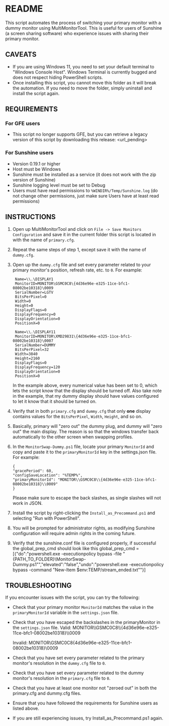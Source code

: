 # README

This script automates the process of switching your primary monitor with a dummy monitor using MultiMonitorTool. 
This is useful for users of Sunshine (a screen sharing software) who experience issues with sharing their primary monitor.

## CAVEATS

- If you are using Windows 11, you need to set your default terminal to "Windows Console Host". Windows Terminal is currently bugged and does not respect hiding PowerShell scripts.
- Once installing this script, you cannot move this folder as it will break the automation. If you need to move the folder, simply uninstall and install the script again.

## REQUIREMENTS

### For GFE users

- This script no longer supports GFE, but you can retrieve a legacy version of this script by downloading this release: <url_pending>

### For Sunshine users
- Version 0.19.1 or higher
- Host must be Windows
- Sunshine must be installed as a service (it does not work with the zip version of Sunshine)
- Sunshine logging level must be set to Debug
- Users must have read permissions to `%WINDIR%/Temp/Sunshine.log` (do not change other permissions, just make sure Users have at least read permissions)

## INSTRUCTIONS

1. Open up MultiMonitorTool and click on `File -> Save Monitors Configuration` and save it in the current folder this script is located in with the name of `primary.cfg`.
2. Repeat the same steps of step 1, except save it with the name of `dummy.cfg`.
3. Open up the `dummy.cfg` file and set every parameter related to your primary monitor's position, refresh rate, etc. to `0`. For example:

        Name=\\.\DISPLAY1
        MonitorID=MONITOR\GSMC0C8\{4d36e96e-e325-11ce-bfc1-08002be10318}\0009
        SerialNumber=LGTV
        BitsPerPixel=0
        Width=0
        Height=0
        DisplayFlags=0
        DisplayFrequency=0
        DisplayOrientation=0
        PositionX=0
        
        Name=\\.\DISPLAY11
        MonitorID=MONITOR\XMD29831\{4d36e96e-e325-11ce-bfc1-08002be10318}\0007
        SerialNumber=DUMMY
        BitsPerPixel=32
        Width=3840
        Height=2160
        DisplayFlags=0
        DisplayFrequency=120
        DisplayOrientation=0
        PositionX=0

    In the example above, every numerical value has been set to 0, which lets the script know that the display should be turned off.
    Also take note in the example, that my dummy display should have values configured to let it know that it should be turned on.

4. Verify that in both `primary.cfg` and `dummy.cfg` that only **one** display contains values for the `BitsPerPixel`, `Width`, `Height`, and so on.
5. Basically, primary will "zero out" the dummy plug, and dummy will "zero out" the main display. The reason is so that the windows transfer back automatically to the other screen when swapping profiles.
6. In the `MonitorSwap-Dummy.ps1` file, locate your primary `MonitorId` and copy and paste it to the `primaryMonitorId` key in the settings.json file. 
    For example:
    ```
    {
    "gracePeriod": 60,
    "configSaveLocation": "%TEMP%",
    "primaryMonitorId": "MONITOR\\GSMC0C8\\{4d36e96e-e325-11ce-bfc1-08002be10318}\\0009"
    }
    ```

    Please make sure to escape the back slashes, as single slashes will not work in JSON.

7. Install the script by right-clicking the `Install_as_Precommand.ps1` and selecting "Run with PowerShell".
8. You will be prompted for administrator rights, as modifying Sunshine configuration will require admin rights in the coming future.
9. Verify that the sunshine.conf file is configured properly, if successful the global_prep_cmd should look like this
    global_prep_cmd = [{"do":"powershell.exe -executionpolicy bypass -file \"{PATH_TO_FOLDER}\\MonitorSwap-Dummy.ps1\"","elevated":"false","undo":"powershell.exe -executionpolicy bypass -command \"New-Item $env:TEMP/stream_ended.txt\""}]

## TROUBLESHOOTING

If you encounter issues with the script, you can try the following:

- Check that your primary monitor `MonitorId` matches the value in the `primaryMonitorId` variable in the `settings.json` file.
- Check that you have escaped the backslashes in the primaryMonitor in the `settings.json` file.
  Valid: MONITOR\\\\GSMC0C8\\\\{4d36e96e-e325-11ce-bfc1-08002be10318}\\\\0009

  Invalid: MONITOR\GSMC0C8\{4d36e96e-e325-11ce-bfc1-08002be10318}\0009
  
- Check that you have set every parameter related to the primary monitor's resolution in the `dummy.cfg` file to `0`.
- Check that you have set every parameter related to the dummy monitor's resolution in the `primary.cfg` file to `0`.
- Check that you have at least one monitor not "zeroed out" in both the primary.cfg and dummy.cfg files.
- Ensure that you have followed the requirements for Sunshine users as listed above.
- If you are still experiencing issues, try Install_as_Precommand.ps1 again.
